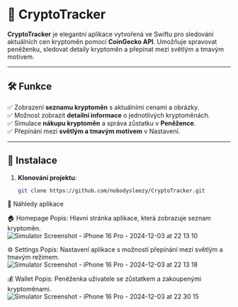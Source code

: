 # 📱 CryptoTracker

**CryptoTracker** je elegantní aplikace vytvořená ve Swiftu pro sledování aktuálních cen kryptoměn pomocí **CoinGecko API**. Umožňuje spravovat peněženku, sledovat detaily kryptoměn a přepínat mezi světlým a tmavým motivem.

---

## 🛠 Funkce
✅ Zobrazení **seznamu kryptoměn** s aktuálními cenami a obrázky.  
✅ Možnost zobrazit **detailní informace** o jednotlivých kryptoměnách.  
✅ Simulace **nákupu kryptoměn** a správa zůstatku v **Peněžence**.  
✅ Přepínání mezi **světlým a tmavým motivem** v Nastavení.  

---

## 🚀 Instalace
1. **Klonování projektu**:
   ```bash
   git clone https://github.com/nobodysleezy/CryptoTracker.git

   
📸 Náhledy aplikace

🏠 Homepage
Popis: Hlavní stránka aplikace, která zobrazuje seznam kryptoměn.
![Simulator Screenshot - iPhone 16 Pro - 2024-12-03 at 22 13 10](https://github.com/user-attachments/assets/c4e14a79-043a-474d-9283-0a30874fe029)


⚙️ Settings
Popis: Nastavení aplikace s možností přepínání mezi světlým a tmavým režimem.
![Simulator Screenshot - iPhone 16 Pro - 2024-12-03 at 22 13 18](https://github.com/user-attachments/assets/3b3b0715-84b1-4593-83e2-ee51781c6137)


💰 Wallet
Popis: Peněženka uživatele se zůstatkem a zakoupenými kryptoměnami.
![Simulator Screenshot - iPhone 16 Pro - 2024-12-03 at 22 30 15](https://github.com/user-attachments/assets/83e20a60-aba8-4ca5-a69c-4cbaed1acae1)


